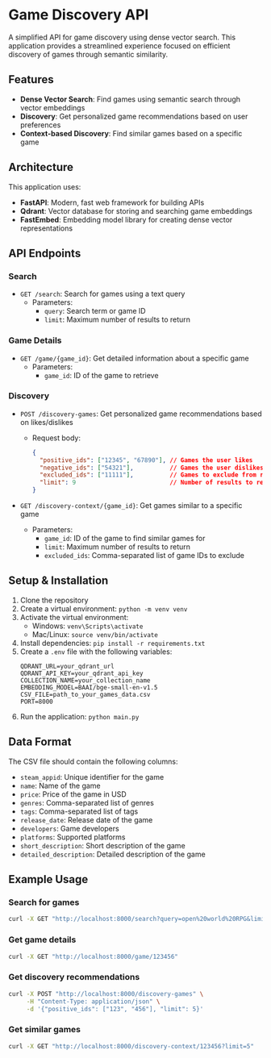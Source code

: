# Game Discovery API

A simplified API for game discovery using dense vector search. This application provides a streamlined experience focused on efficient discovery of games through semantic similarity.

## Features

- **Dense Vector Search**: Find games using semantic search through vector embeddings
- **Discovery**: Get personalized game recommendations based on user preferences
- **Context-based Discovery**: Find similar games based on a specific game

## Architecture

This application uses:

- **FastAPI**: Modern, fast web framework for building APIs
- **Qdrant**: Vector database for storing and searching game embeddings
- **FastEmbed**: Embedding model library for creating dense vector representations

## API Endpoints

### Search

- `GET /search`: Search for games using a text query
  - Parameters: 
    - `query`: Search term or game ID
    - `limit`: Maximum number of results to return

### Game Details

- `GET /game/{game_id}`: Get detailed information about a specific game
  - Parameters:
    - `game_id`: ID of the game to retrieve

### Discovery

- `POST /discovery-games`: Get personalized game recommendations based on likes/dislikes
  - Request body:
    ```json
    {
      "positive_ids": ["12345", "67890"], // Games the user likes
      "negative_ids": ["54321"],          // Games the user dislikes
      "excluded_ids": ["11111"],          // Games to exclude from results
      "limit": 9                          // Number of results to return
    }
    ```

- `GET /discovery-context/{game_id}`: Get games similar to a specific game
  - Parameters:
    - `game_id`: ID of the game to find similar games for
    - `limit`: Maximum number of results to return
    - `excluded_ids`: Comma-separated list of game IDs to exclude

## Setup & Installation

1. Clone the repository
2. Create a virtual environment: `python -m venv venv`
3. Activate the virtual environment:
   - Windows: `venv\Scripts\activate`
   - Mac/Linux: `source venv/bin/activate`
4. Install dependencies: `pip install -r requirements.txt`
5. Create a `.env` file with the following variables:
   ```
   QDRANT_URL=your_qdrant_url
   QDRANT_API_KEY=your_qdrant_api_key
   COLLECTION_NAME=your_collection_name
   EMBEDDING_MODEL=BAAI/bge-small-en-v1.5
   CSV_FILE=path_to_your_games_data.csv
   PORT=8000
   ```
6. Run the application: `python main.py`

## Data Format

The CSV file should contain the following columns:
- `steam_appid`: Unique identifier for the game
- `name`: Name of the game
- `price`: Price of the game in USD
- `genres`: Comma-separated list of genres
- `tags`: Comma-separated list of tags
- `release_date`: Release date of the game
- `developers`: Game developers
- `platforms`: Supported platforms
- `short_description`: Short description of the game
- `detailed_description`: Detailed description of the game

## Example Usage

### Search for games

```bash
curl -X GET "http://localhost:8000/search?query=open%20world%20RPG&limit=5"
```

### Get game details

```bash
curl -X GET "http://localhost:8000/game/123456"
```

### Get discovery recommendations

```bash
curl -X POST "http://localhost:8000/discovery-games" \
     -H "Content-Type: application/json" \
     -d '{"positive_ids": ["123", "456"], "limit": 5}'
```

### Get similar games

```bash
curl -X GET "http://localhost:8000/discovery-context/123456?limit=5"
```